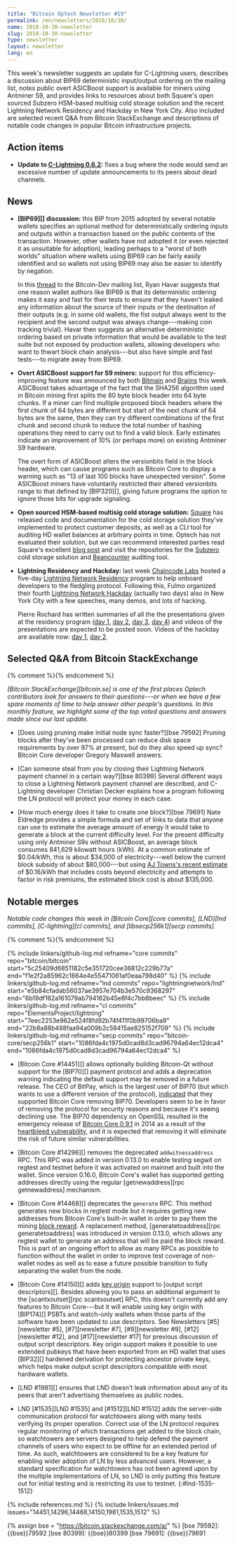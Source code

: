 ```yaml
---
title: "Bitcoin Optech Newsletter #19"
permalink: /en/newsletters/2018/10/30/
name: 2018-10-30-newsletter
slug: 2018-10-30-newsletter
type: newsletter
layout: newsletter
lang: en
---
```

This week's newsletter suggests an update for C-Lightning users,
describes a discussion about BIP69 deterministic input/output ordering
on the mailing list, notes public overt ASICBoost support is available
for miners using Antminer S9, and provides links to resources about both
Square's open sourced Subzero HSM-based multisig cold storage solution
and the recent Lightning Network Residency and Hackday in New York City.
Also included are selected recent Q&A from Bitcoin StackExchange and
descriptions of notable code changes in popular Bitcoin infrastructure
projects.

## Action items

- **Update to [C-Lightning 0.6.2][]:** fixes a bug where the node would
  send an excessive number of update announcements to its peers about
  dead channels.

## News

- **[BIP69][] discussion:** this BIP from 2015 adopted by several notable
  wallets specifies an optional method for deterministically ordering
  inputs and outputs within a transaction based on the public contents
  of the transaction.  However, other wallets have not adopted it (or
  even rejected it as unsuitable for adoption), leading perhaps to a
  "worst of both worlds" situation where wallets using BIP69 can be
  fairly easily identified and so wallets not using BIP69 may also be
  easier to identify by negation.

    In this [thread][bip69 thread] to the Bitcoin-Dev mailing list, Ryan
    Havar suggests that one reason wallet authors like BIP69 is that its
    deterministic ordering makes it easy and fast for their tests to
    ensure that they haven't leaked any information about the source of
    their inputs or the destination of their outputs (e.g.  in some old
    wallets, the fist output always went to the recipient and the second
    output was always change---making coin tracking trivial).  Havar
    then suggests an alternative deterministic ordering based on private
    information that would be available to the test suite but not
    exposed by production wallets, allowing developers who want to
    thwart block chain analysis---but also have simple and fast
    tests---to migrate away from BIP69.

- **Overt ASICBoost support for S9 miners:** support for this
  efficiency-improving feature was announced by both [Bitmain][bitmain oab]
  and [Braiins][braiins oab] this week.  ASICBoost takes advantage of the fact
  that the SHA256 algorithm used in Bitcoin mining first splits the 80 byte block
  header into 64 byte chunks.  If a miner can find multiple proposed block
  headers where the first chunk of 64 bytes are different but start of the next
  chunk of 64 bytes are the same, then they can try different combinations of
  the first chunk and second chunk to reduce the total number of hashing
  operations they need to carry out to find a valid block.  Early estimates
  indicate an improvement of 10% (or perhaps more) on existing Antminer S9
  hardware.

    The overt form of ASICBoost alters the versionbits field in the
    block header, which can cause programs such as Bitcoin Core to display
    a warning such as "13 of last 100 blocks have unexpected version".
    Some ASICBoost miners have voluntarily restricted their altered
    versionbits range to that defined by [BIP320][], giving future
    programs the option to ignore those bits for upgrade signaling.

- **Open sourced HSM-based multisig cold storage solution:** [Square][] has
  released code and documentation for the cold storage solution they've
  implemented to protect customer deposits, as well as a CLI tool for
  auditing HD wallet balances at arbitrary points in time.  Optech has
  not evaluated their solution, but we can recommend interested parties
  read Square's excellent [blog post][subzero blog] and visit the
  repositories for the [Subzero][] cold storage solution and
  [Beancounter][] auditing tool.

- **Lightning Residency and Hackday:** last week [Chaincode Labs][]
  hosted a five-day [Lightning Network Residency][] program to help
  onboard developers to the fledgling protocol.  Following this, Fulmo
  organized their fourth [Lightning Network Hackday][] (actually two
  days) also in New York City with a few speeches, many demos, and lots
  of hacking.

    Pierre Rochard has written summaries of all the the presentations
    given at the residency program ([day 1][lr1], [day 2][lr2],
    [day 3][lr3], [day 4][lr4]) and videos of the
    presentations are expected to be posted soon.  Videos of the
    hackday are available now: [day 1][hd1], [day 2][hd2].

## Selected Q&A from Bitcoin StackExchange

{% comment %}<!-- https://bitcoin.stackexchange.com/search?tab=votes&q=created%3a1m..%20is%3aanswer -->{% endcomment %}

*[Bitcoin StackExchange][bitcoin.se] is one of the first places Optech
contributors look for answers to their questions---or when we have a
few spare moments of time to help answer other people's questions.  In
this monthly feature, we highlight some of the top voted questions and
answers made since our last update.*

- [Does using pruning make initial node sync faster?][bse 79592] Pruning
  blocks after they've been processed can reduce disk space requirements
  by over 97% at present, but do they also speed up sync?  Bitcoin Core
  developer Gregory Maxwell answers.

- [Can someone steal from you by closing their Lightning Network payment channel in a certain way?][bse 80399]
  Several different ways to close
  a Lightning Network payment channel are described, and C-Lightning
  developer Christian Decker explains how a program following the LN
  protocol will protect your money in each case.

- [How much energy does it take to create one block?][bse 79691]
  Nate Eldredge provides a simple formula and set of links to data that
  anyone can use to estimate the average amount of energy it would take
  to generate a block at the current difficulty level.  For the present
  difficulty using only Antminer S9s without ASICBoost, an average block
  consumes 841,629 kilowatt hours (kWh).  At a common estimate of
  $0.04/kWh, this is about $34,000 of electricity---well below the
  current block subsidy of about $80,000---but using [AJ Towns's recent
  estimate][towns mining estimate] of $0.16/kWh that includes costs
  beyond electricity and attempts to factor in risk premiums, the
  estimated block cost is about $135,000.

## Notable merges

*Notable code changes this week in [Bitcoin Core][core commits],
[LND][lnd commits], [C-lightning][cl commits], and [libsecp256k1][secp
commits].*

{% comment %}<!-- no commits to libsecp256k1; one interesting commit
#448 to C-Lightning, but I'm not confident enough of my understanding of
it to write a good description, and I doubt non-LN devs care -->{% endcomment %}

{% include linkers/github-log.md
  refname="core commits"
  repo="bitcoin/bitcoin"
  start="5c25409d6851182c5e351720cee36812c229b77a"
  end="f1e2f2a85962c1664e4e55471061af0eaa798d40"
%}
{% include linkers/github-log.md
  refname="lnd commits"
  repo="lightningnetwork/lnd"
  start="e5b84cfadab56037ae3957e704b3e570c9368297"
  end="6b19df162a161079ab794162b45e8f4c7bb8beec"
%}
{% include linkers/github-log.md
  refname="cl commits"
  repo="ElementsProject/lightning"
  start="7eec2253e962e524f8fd92b74f411f0b99706ba9"
  end="22b8a88b488faa94a009b2c58415ae825152f709"
%}
{% include linkers/github-log.md
  refname="secp commits"
  repo="bitcoin-core/secp256k1"
  start="1086fda4c1975d0cad8d3cad96794a64ec12dca4"
  end="1086fda4c1975d0cad8d3cad96794a64ec12dca4"
%}

- [Bitcoin Core #14451][] allows optionally building Bitcoin-Qt without
  support for the [BIP70][] payment protocol and adds a deprecation
  warning indicating the default support may be removed in a future
  release.  The CEO of BitPay, which is the largest user of BIP70 (but
  which wants to use a different version of the protocol),
  [indicated][bitpay bip70 comment] that they supported Bitcoin Core
  removing BIP70.  Developers seem to be in favor of removing the
  protocol for security reasons and because it's seeing declining use.
  The BIP70 dependency on OpenSSL resulted in the emergency release of
  [Bitcoin Core 0.9.1][] in 2014 as a result of the [heartbleed
  vulnerability][], and it is expected that removing it will eliminate
  the risk of future similar vulnerabilities.

- [Bitcoin Core #14296][] removes the deprecated `addwitnessaddress`
  RPC.  This RPC was added in version 0.13.0 to enable testing segwit
  on regtest and testnet before it was activated on mainnet and built
  into the wallet.  Since version 0.16.0, Bitcoin Core's wallet has
  supported getting addresses directly using the regular
  [getnewaddress][rpc getnewaddress] mechanism.

- [Bitcoin Core #14468][] deprecates the `generate` RPC.  This method
  generates new blocks in regtest mode but it requires getting new
  addresses from Bitcoin Core's built-in wallet in order to pay them the
  mining [block reward][term block reward].  A replacement method,
  [generatetoaddress][rpc generatetoaddress] was introduced in version
  0.13.0, which allows any regtest wallet to generate an address that
  will be paid the block reward.  This is part of an ongoing effort to
  allow as many RPCs as possible to function without the wallet in order
  to improve test coverage of non-wallet nodes as well as to ease a
  future possible transition to fully separating the wallet from the
  node.

- [Bitcoin Core #14150][] adds [key origin][] support to [output script
  descriptors][].  Besides allowing you to pass an additional argument
  to the [scantxoutset][rpc scantxoutset] RPC, this doesn't currently add any features
  to Bitcoin Core---but it will enable using key origin with [BIP174][]
  PSBTs and watch-only wallets when those parts of the software have
  been updated to use descriptors.  See Newsletters [#5][newsletter #5],
  [#7][newsletter #7], [#9][newsletter #9], [#12][newsletter #12], and
  [#17][newsletter #17] for previous discussion of output script
  descriptors.  Key origin support makes it possible to use extended
  pubkeys that have been exported from an HD wallet that uses [BIP32][]
  hardened derivation for protecting ancestor private keys, which
  helps make output script descriptors compatible with most hardware
  wallets.

- [LND #1981][] ensures that LND doesn't leak information about any of
  its peers that aren't advertising themselves as public nodes.

- LND [#1535][LND #1535] and [#1512][LND #1512] adds the server-side
  communication protocol for watchtowers along with many tests verifying
  its proper operation.  Correct use of the LN protocol requires regular
  monitoring of which transactions get added to the block chain, so
  watchtowers are servers designed to help defend the payment channels
  of users who expect to be offline for an extended period of time.  As
  such, watchtowers are considered to be a key feature for enabling
  wider adoption of LN by less advanced users.  However, a standard
  specification for watchtowers has not been agreed upon by the multiple
  implementations of LN, so LND is only putting this feature out for
  initial testing and is restricting its use to testnet.
  {:#lnd-1535-1512}

{% include references.md %}
{% include linkers/issues.md issues="14451,14296,14468,14150,1981,1535,1512" %}

{% assign bse = "https://bitcoin.stackexchange.com/a/" %}
[bse 79592]: {{bse}}79592
[bse 80399]: {{bse}}80399
[bse 79691]: {{bse}}79691

[hd1]: https://www.youtube.com/watch?v=FGxFd944jMg
[hd2]: https://www.youtube.com/watch?v=o87GVYFvwIk
[lr1]: https://medium.com/@pierre_rochard/day-1-of-the-chaincode-labs-lightning-residency-ab4c29ce2077
[lr2]: https://medium.com/@pierre_rochard/day-2-of-the-chaincode-labs-lightning-residency-669aecab5f16
[lr3]: https://medium.com/@pierre_rochard/day-3-of-the-chaincode-labs-lightning-residency-5a7fad88bc62
[lr4]: https://medium.com/@pierre_rochard/day-4-of-the-chaincode-labs-lightning-residency-f28b046fc1a6
[c-lightning 0.6.2]: https://github.com/ElementsProject/lightning/releases
[bip69 thread]: https://lists.linuxfoundation.org/pipermail/bitcoin-dev/2018-October/016457.html
[bitmain oab]: https://blog.bitmain.com/en/new-firmware-activate-overt-asicboost-bm1387-antminer-models/
[braiins oab]: https://twitter.com/braiins_systems/status/1055153228772503553
[subzero blog]: https://medium.com/square-corner-blog/open-sourcing-subzero-ee9e3e071827
[subzero]: https://github.com/square/subzero
[beancounter]: https://github.com/square/beancounter/
[lightning network residency]: https://lightningresidency.com/
[chaincode labs]: https://chaincode.com/
[lightning network hackday]: https://lightninghackday.fulmo.org/
[bitpay bip70 comment]: https://github.com/bitcoin/bitcoin/pull/14451#issuecomment-431496319
[bitcoin core 0.9.1]: https://github.com/bitcoin/bitcoin/blob/master/doc/release-notes/release-notes-0.9.1.md
[heartbleed vulnerability]: https://bitcoin.org/en/alert/2014-04-11-heartbleed
[term block reward]: https://btcinformation.org/en/glossary/block-reward
[key origin]: https://gist.github.com/sipa/e3d23d498c430bb601c5bca83523fa82#key-origin-identification
[towns mining estimate]: https://diyhpl.us/wiki/transcripts/scalingbitcoin/tokyo-2018/playing-with-fire-adjusting-bitcoin-block-subsidy/
[square]: https://cash.app/bitcoin
